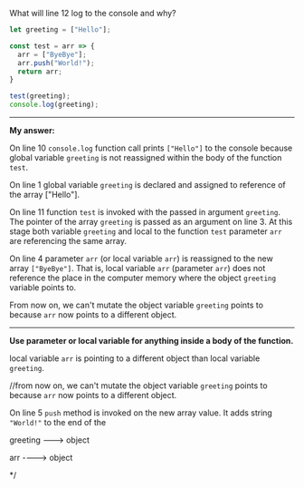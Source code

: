 What will line 12 log to the console and why?
```js
let greeting = ["Hello"];

const test = arr => {
  arr = ["ByeBye"];
  arr.push("World!");
  return arr;
}

test(greeting);
console.log(greeting);
```
--- 

**My answer:**

On line 10 `console.log` function call prints `["Hello"]` to the console because global variable `greeting` is not reassigned within the body of the function `test`.

On line 1 global variable `greeting` is declared and assigned to reference of the array ["Hello"].

On line 11 function `test` is invoked with the passed in argument `greeting`. The pointer of the array `greeting` is passed as an argument on line 3. At this stage both variable `greeting` and local to the function `test` parameter `arr` are referencing the same array.

On line 4 parameter `arr` (or local variable `arr`) is reassigned to the new array `["ByeBye"]`. That is, local variable `arr` (parameter `arr`) does not reference the place in the computer memory where the object `greeting` variable points to.

From now on, we can't mutate the object variable `greeting` points to because `arr` now points to a different object.

---


**Use parameter or local variable for anything inside a body of the function.**


local variable `arr` is pointing to a different object than local variable `greeting`.

//from now on, we can't mutate the object variable `greeting` points to because `arr` now points to a different object.

On line 5 `push` method is invoked on the new array value. It adds string `"World!"` to the end of the 



greeting ---> object


arr   ----> object

*/